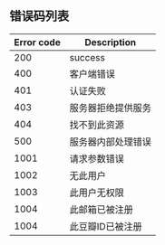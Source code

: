 ## 错误码列表
Error code |Description
---|---
200|success
400|客户端错误
401|认证失败
403|服务器拒绝提供服务
404|找不到此资源
500|服务器内部处理错误
1001|请求参数错误
1002|无此用户
1003|此用户无权限
1004|此邮箱已被注册
1004|此豆瓣ID已被注册